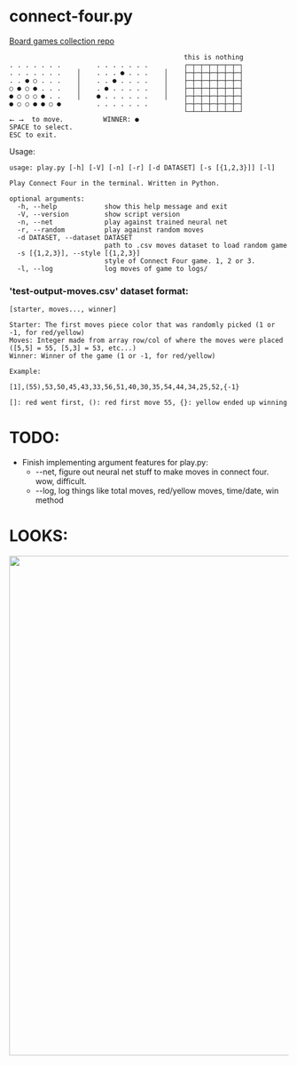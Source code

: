 # connect-four.py

[Board games collection repo](https://github.com/Bloumbs/board-games)

```
                                            this is nothing
. . . . . . .         . . . . . . .         ┌─┬─┬─┬─┬─┬─┬─┐
. . . . . . .    │    . . . ● . . .    │    ├─┼─┼─┼─┼─┼─┼─┤
. . ● ○ . . .    │    . . ● . . . .    │    ├─┼─┼─┼─┼─┼─┼─┤
○ ● ○ ● . . .    │    . ● . . . . .    │    ├─┼─┼─┼─┼─┼─┼─┤
● ○ ○ ○ ● . .    │    ● . . . . . .    │    ├─┼─┼─┼─┼─┼─┼─┤
● ○ ○ ● ● ○ ●         . . . . . . .         ├─┼─┼─┼─┼─┼─┼─┤
                                            └─┴─┴─┴─┴─┴─┴─┘
⭠ ⭢  to move.          WINNER: ●
SPACE to select.
ESC to exit.
```

Usage:

```
usage: play.py [-h] [-V] [-n] [-r] [-d DATASET] [-s [{1,2,3}]] [-l]

Play Connect Four in the terminal. Written in Python.

optional arguments:
  -h, --help            show this help message and exit
  -V, --version         show script version
  -n, --net             play against trained neural net
  -r, --random          play against random moves
  -d DATASET, --dataset DATASET
                        path to .csv moves dataset to load random game
  -s [{1,2,3}], --style [{1,2,3}]
                        style of Connect Four game. 1, 2 or 3.
  -l, --log             log moves of game to logs/
```

### 'test-output-moves.csv' dataset format:

```
[starter, moves..., winner]

Starter: The first moves piece color that was randomly picked (1 or -1, for red/yellow)
Moves: Integer made from array row/col of where the moves were placed ([5,5] = 55, [5,3] = 53, etc...)
Winner: Winner of the game (1 or -1, for red/yellow)

Example:

[1],(55),53,50,45,43,33,56,51,40,30,35,54,44,34,25,52,{-1}

[]: red went first, (): red first move 55, {}: yellow ended up winning
```

# TODO:

* Finish implementing argument features for play.py:
    * --net, figure out neural net stuff to make moves in connect four. wow, difficult.
    * --log, log things like total moves, red/yellow moves, time/date, win method

# LOOKS:

<img width="900" src="https://github.com/Bloumbs/nn-connect-four/blob/master/screenshots/looks.png">